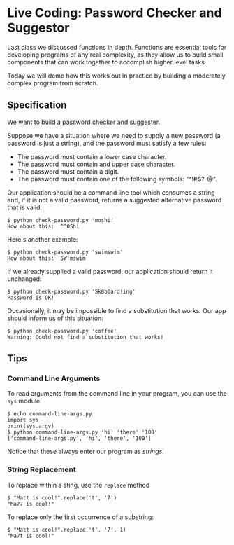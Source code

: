 # Live Coding: Password Checker and Suggestor

Last class we discussed functions in depth.  Functions are essential tools for developing programs of any real complexity, as they allow us to build small components that can work together to accomplish higher level tasks.

Today we will demo how this works out in practice by building a moderately complex program from scratch.

## Specification

We want to build a password checker and suggester.

Suppose we have a situation where we need to supply a new password (a password is just a string), and the password must satisfy a few rules:

  - The password must contain a lower case character.
  - The password must contain and upper case character.
  - The password must contain a digit.
  - The password must contain one of the following symbols: "^!#$?-@".

Our application should be a command line tool which consumes a string and, if it is not a valid password, returns a suggested alternative password that is valid:

```
$ python check-password.py 'moshi'
How about this:  ^^0Shi
```

Here's another example:

```
$ python check-password.py 'swimswim'
How about this:  5W!mswim
```

If we already supplied a valid password, our application should return it unchanged:

```
$ python check-password.py 'Sk8b0ard!ing'
Password is OK!
```

Occasionally, it may be impossible to find a substitution that works.  Our app should inform us of this situation:

```
$ python check-password.py 'coffee'
Warning: Could not find a substitution that works!
```

## Tips

### Command Line Arguments

To read arguments from the command line in your program, you can use the `sys` module.

```
$ echo command-line-args.py
import sys
print(sys.argv)
$ python command-line-args.py 'hi' 'there' '100'
['command-line-args.py', 'hi', 'there', '100']
```

Notice that these always enter our program as *strings*.

### String Replacement

To replace within a sting, use the `replace` method

```
$ "Matt is cool!".replace('t', '7')
"Ma77 is cool!"
```

To replace only the first occurrence of a substring:

```
$ "Matt is cool!".replace('t', '7', 1)
"Ma7t is cool!"
```
